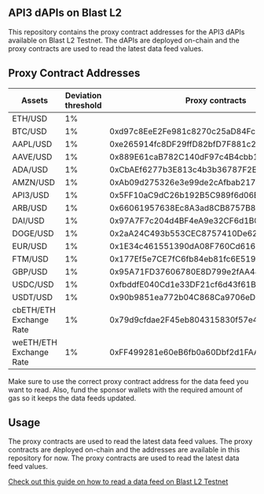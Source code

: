 ## API3 dAPIs on Blast L2

This repository contains the proxy contract addresses for the API3 dAPIs available on Blast L2 Testnet. The dAPIs are deployed on-chain and the proxy contracts are used to read the latest data feed values.

## Proxy Contract Addresses

| Assets | Deviation threshold | Proxy contracts | Sponsor wallets |
|--------|---------------------|-----------------|-----------------|
| ETH/USD | 1% |  |  |
| BTC/USD | 1% | 0xd97c8EeE2Fe981c8270c25aD84Fc7CB460344282 | 0x82D117e7AdEd3fC8A9266252899B21C843dDC4B2 |
| AAPL/USD | 1% | 0xe265914fc8DF29ffD82bfD7F881c211236d1B0A6 | 0x91E8A2033f1ce7f0138f88e01EFEAA14776387FD |
| AAVE/USD | 1% | 0x889E61caB782C140dF97c4B4cbb1470571E66AdD | 0x17EeAbF49bE81B763F88877E508584cf0A5a5eD6 |
| ADA/USD | 1% | 0xCbAEf6277b3E813c4b3b36787F2E32F0149f1D7C | 0x793Fe5f0bF4D4E4C3f05909622F1A950ae951D60 |
| AMZN/USD | 1% | 0xAb09d275326e3e99de2cAfbab217709BD3F9B840 | 0xd74eDF7043472830d93145Bd0087059c6AB317F3 |
| API3/USD | 1% | 0x5FF10aC9dC26b192B5C989f6d06B56A63804AC01 | 0xBA1817Ceb62A8dcC9d42a166b9F7CAB204656c72 |
| ARB/USD | 1% | 0x66061957638Ec8A3ad8CB8757B80fFbF8Bf83544 | 0x751114392B3Da45f24755aCd51a6E794E5Af029a |
| DAI/USD | 1% | 0x97A7F7c204d4BF4eA9e32CF6d1B043fe19cB6120 | 0xF8CbF618Bc8ff4BF78bEb744ba33380C362227Db |
| DOGE/USD | 1% | 0x2aA24C493b553CEC8757410De621728B29cB68Ea | 0x8B67b0728380fF6931cc7D4aa8ab2844A6f0B82F |
| EUR/USD | 1% | 0x1E34c461551390dA08F760Cd61690B9Dca4fd959 | 0xcdFf7651081394D54E207507647ecCcD947e6194 |
| FTM/USD | 1% | 0x177Ef5e7CE7fC6fb84eb81fc6E5197C33A014D56 | 0xc159a792f5039255534750E85F1a029c9a313da5 |
| GBP/USD | 1% | 0x95A71FD37606780E8D799e2fAA487AD5bc2333D5 | 0x4E5b812B0Ef66006C027196c11Ee448b4AE7381e |
| USDC/USD | 1% | 0xfbddfE040Cd1e33DF21cf6d43f61Bb10A1823137 | 0x2b265b6D826E8d538C3721a1B364073CB3f75234 |
| USDT/USD | 1% | 0x90b9851ea772b04C868Ca9706eD2f8f5D81A887b | 0x8Fc8f8548C2ff2D7A8a92a30ACaB3cA6a6b9F868 |
| cbETH/ETH Exchange Rate | 1% | 0x79d9cfdae2F45eb804315830f57e4E6fcf25C897 | 0x98240f9589FaebDc29BCDBd9ADe71A89CD90AE0C |
| weETH/ETH Exchange Rate | 1% | 0xFF499281e60eB6fb0a60Dbf2d1FAAD1bC4FF2b3d | 0x412F6fa9D37960d85B29CF2F96c1772a488D4dE7 |

Make sure to use the correct proxy contract address for the data feed you want to read. Also, fund the sponsor wallets with the required amount of gas so it keeps the data feeds updated.

## Usage

The proxy contracts are used to read the latest data feed values. The proxy contracts are deployed on-chain and the addresses are available in this repository for now. The proxy contracts are used to read the latest data feed values.

[Check out this guide on how to read a data feed on Blast L2 Testnet](https://docs.api3.org/guides/dapis/read-a-dapi/)